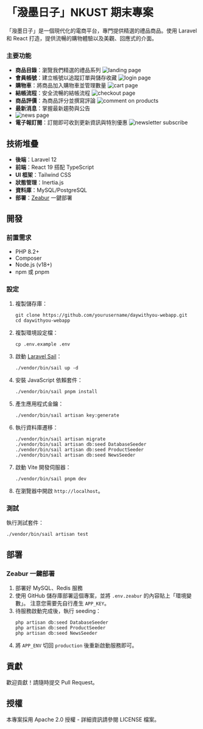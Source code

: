 # 「潑墨日子」NKUST 期末專案

「潑墨日子」是一個現代化的電商平台，專門提供精選的禮品商品。使用 Laravel 和 React 打造，提供流暢的購物體驗以及美觀、回應式的介面。

### 主要功能

- **商品目錄**：瀏覽我們精選的禮品系列
  ![landing page](./docs/screenshots/landing-page.png)
- **會員帳號**：建立帳號以追蹤訂單與儲存收藏
  ![login page](./docs/screenshots/login.png)
- **購物車**：將商品加入購物車並管理數量
  ![cart page](./docs/screenshots/cart.png)
- **結帳流程**：安全流暢的結帳流程
  ![checkout page](./docs/screenshots/checkout.png)
- **商品評價**：為商品評分並撰寫評論
  ![comment on products](./docs/screenshots/comment.png)
- **最新消息**：掌握最新趨勢與公告
- ![news page](./docs/screenshots/news.png)
- **電子報訂閱**：訂閱即可收到更新資訊與特別優惠
  ![newsletter subscribe](./docs/screenshots/newsletter.png)

## 技術堆疊

- **後端**：Laravel 12
- **前端**：React 19 搭配 TypeScript
- **UI 框架**：Tailwind CSS
- **狀態管理**：Inertia.js
- **資料庫**：MySQL/PostgreSQL
- **部署**：[Zeabur](https://zeabur.com) 一鍵部署

## 開發

### 前置需求

- PHP 8.2+
- Composer
- Node.js (v18+)
- npm 或 pnpm

### 設定

1. 複製儲存庫：

   ```
   git clone https://github.com/yourusername/daywithyou-webapp.git
   cd daywithyou-webapp
   ```

2. 複製環境設定檔：
   ```
   cp .env.example .env
   ```

3. 啟動 [Laravel Sail](https://laravel.com/docs/sail)：
   ```
   ./vendor/bin/sail up -d
   ```

4. 安裝 JavaScript 依賴套件：
   ```
   ./vendor/bin/sail pnpm install
   ```

5. 產生應用程式金鑰：
   ```
   ./vendor/bin/sail artisan key:generate
   ```

6. 執行資料庫遷移：
   ```
   ./vendor/bin/sail artisan migrate
   ./vendor/bin/sail artisan db:seed DatabaseSeeder
   ./vendor/bin/sail artisan db:seed ProductSeeder
   ./vendor/bin/sail artisan db:seed NewsSeeder
   ```

7. 啟動 Vite 開發伺服器：
   ```
   ./vendor/bin/sail pnpm dev
   ```

8. 在瀏覽器中開啟 `http://localhost`。

### 測試

執行測試套件：

```
./vendor/bin/sail artisan test
```

## 部署

### Zeabur 一鍵部署

1. 部署好 MySQL、Redis 服務
2. 使用 GitHub 儲存庫部署這個專案，並將 `.env.zeabur` 的內容貼上「環境變數」。
   注意您需要先自行產生 `APP_KEY`。
3. 待服務啟動完成後，執行 seeding：
   ```
   php artisan db:seed DatabaseSeeder
   php artisan db:seed ProductSeeder
   php artisan db:seed NewsSeeder
   ```
4. 將 `APP_ENV` 切回 `production` 後重新啟動服務即可。

## 貢獻

歡迎貢獻！請隨時提交 Pull Request。

## 授權

本專案採用 Apache 2.0 授權 - 詳細資訊請參閱 LICENSE 檔案。
